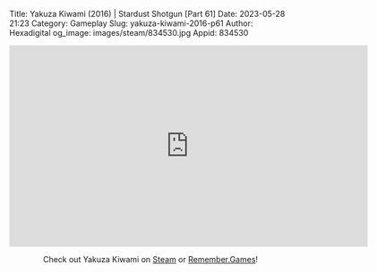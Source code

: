 Title: Yakuza Kiwami (2016) | Stardust Shotgun [Part 61]
Date: 2023-05-28 21:23
Category: Gameplay
Slug: yakuza-kiwami-2016-p61
Author: Hexadigital
og_image: images/steam/834530.jpg
Appid: 834530

<center><iframe src="https://www.youtube.com/embed/jn0YnYsUsVE?feature=oembed" allow="accelerometer; autoplay; encrypted-media; gyroscope; picture-in-picture" width="640" height="360" frameborder="0"></iframe>

Check out Yakuza Kiwami on [Steam](https://store.steampowered.com/app/834530/?curator_clanid=34633900) or [Remember.Games](https://remember.games/game/342/)!</center>